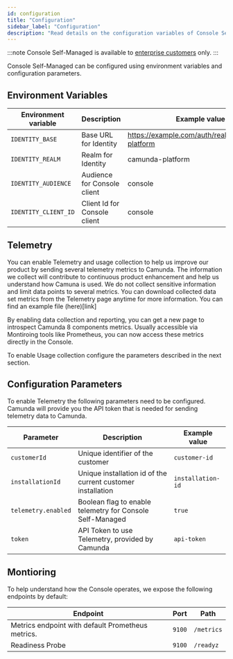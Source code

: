 ```yaml
---
id: configuration
title: "Configuration"
sidebar_label: "Configuration"
description: "Read details on the configuration variables of Console Self-Managed."
---
```


:::note
Console Self-Managed is available to [enterprise customers](../../reference/licenses.md#web-modeler) only.
:::

Console Self-Managed can be configured using environment variables and configuration parameters.

## Environment Variables

| Environment variable | Description                  | Example value                                    |
| -------------------- | ---------------------------- | ------------------------------------------------ |
| `IDENTITY_BASE`      | Base URL for Identity        | https://example.com/auth/realms/camunda-platform |
| `IDENTITY_REALM`     | Realm for Identity           | camunda-platform                                 |
| `IDENTITY_AUDIENCE`  | Audience for Console client  | console                                          |
| `IDENTITY_CLIENT_ID` | Client Id for Console client | console                                          |

## Telemetry

You can enable Telemetry and usage collection to help us improve our product by sending several telemetry metrics to Camunda. The information we collect will contribute to continuous product enhancement and help us understand how Camuna is used. We do not collect sensitive information and limit data points to several metrics. You can download collected data set metrics from the Telemetry page anytime for more information. You can find an example file (here)[link]

By enabling data collection and reporting, you can get a new page to introspect Camunda 8 components metrics. Usually accessible via Montiroing tools like Prometheus, you can now access these metrics directly in the Console.

To enable Usage collection configure the parameters described in the next section.

## Configuration Parameters

To enable Telemetry the following parameters need to be configured. Camunda will provide you the API token that is needed for sending telemetry data to Camunda.

| Parameter           | Description                                                 | Example value     |
| ------------------- | ----------------------------------------------------------- | ----------------- |
| `customerId`        | Unique identifier of the customer                           | `customer-id`     |
| `installationId`    | Unique installation id of the current customer installation | `installation-id` |
| `telemetry.enabled` | Boolean flag to enable telemetry for Console Self-Managed   | `true`            |
| `token`             | API Token to use Telemetry, provided by Camunda             | `api-token`       |

## Montioring

To help understand how the Console operates, we expose the following endpoints by default:

| Endpoint                                          | Port   | Path       |
| ------------------------------------------------- | ------ | ---------- |
| Metrics endpoint with default Prometheus metrics. | `9100` | `/metrics` |
| Readiness Probe                                   | `9100` | `/readyz`  |
